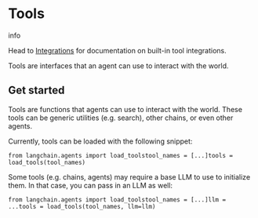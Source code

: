 Tools
=====

info

Head to [Integrations](/docs/integrations/tools/) for documentation on built-in tool integrations.

Tools are interfaces that an agent can use to interact with the world.

Get started[](#get-started "Direct link to Get started")
---------------------------------------------------------

Tools are functions that agents can use to interact with the world. These tools can be generic utilities (e.g. search), other chains, or even other agents.

Currently, tools can be loaded with the following snippet:

    from langchain.agents import load_toolstool_names = [...]tools = load_tools(tool_names)

Some tools (e.g. chains, agents) may require a base LLM to use to initialize them. In that case, you can pass in an LLM as well:

    from langchain.agents import load_toolstool_names = [...]llm = ...tools = load_tools(tool_names, llm=llm)
